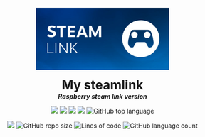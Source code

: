 <p align="center">
  <img width="300" src="repoAssets/repoLogo.jpg" alt="logo">
  <h1 align="center" style="margin: 0 auto 0 auto;">My steamlink</h1>
  <h5 align="center" style="margin: 0 auto 0 auto;">Raspberry steam link version</h5>
</p>

<p align="center">
  <img src="https://img.shields.io/github/last-commit/dmtzs/MySteamlink">
  <img src="https://img.shields.io/github/contributors/dmtzs/MySteamlink">
  <img src="https://img.shields.io/github/issues/dmtzs/MySteamlink?label=issues">
  <img src="https://img.shields.io/github/stars/dmtzs/MySteamlink">
  <img alt="GitHub top language" src="https://img.shields.io/github/languages/top/dmtzs/MySteamlink">
</p>

<p align="center">
  <img src="https://img.shields.io/github/languages/code-size/dmtzs/MySteamlink">
  <img alt="GitHub repo size" src="https://img.shields.io/github/repo-size/dmtzs/MySteamlink">
  <img alt="Lines of code" src="https://img.shields.io/tokei/lines/github/dmtzs/MySteamlink?label=total%20lines%20in%20repo">
  <img alt="GitHub language count" src="https://img.shields.io/github/languages/count/dmtzs/MySteamlink">
</p>